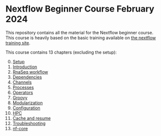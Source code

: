 # Nextflow Beginner Course February 2024

This repository contains all the material for the Nextflow beginner course. This course is heavily based on the basic training available on [the nextflow training site](https://training.nextflow.io/basic_training/).

This course contains 13 chapters (excluding the setup):

0. [Setup](chapter0_setup/)
1. [Introduction](chapter1_introduction)
2. [RnaSeq workflow](chapter2_rnaseq_workflow)
3. [Dependencies](chapter3_dependencies)
4. [Channels](chapter4_channels)
5. [Processes](chapter5_processes)
6. [Operators](chapter6_operators)
7. [Groovy](chapter7_groovy)
8. [Modularization](chapter8_modularization)
9. [Configuration](chapter9_configuration)
10. [HPC](chapter10_hpc)
11. [Cache and resume](chapter11_cache_resume)
12. [Troubleshooting](chapter12_troubleshooting)
13. [nf-core](chapter13_nfcore)
